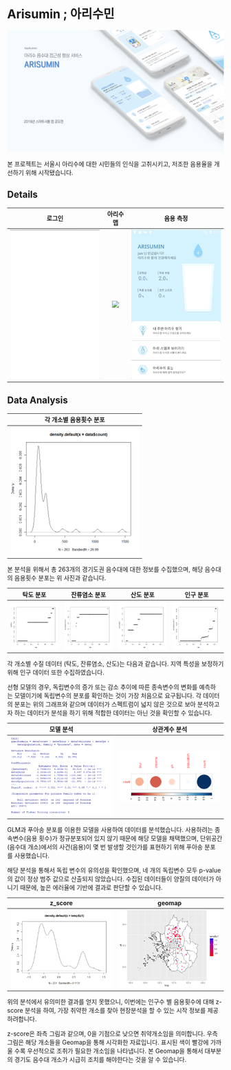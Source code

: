 # Arisumin ; 아리수민
<img src="./image/main.png" width="650">

본 프로젝트는 서울시 아리수에 대한 시민들의 인식을 고취시키고, 저조한 음용율을 개선하기 위해 시작됐습니다.  

## Details
| 로그인 | 아리수맵 | 음용 측정 |
| :---: | :---: | :---: |
| <img src="./image/login.gif" width="250"> |    <img src="./image/map.gif" width="250">    | <img src="./image/drink.gif" width="250"> |

## Data Analysis
| 각 개소별 음용횟수 분포 |
| :---: |
| <img src="./image/data_analysis/음용횟수_분포.png" width="300"> |

본 분석을 위해서 총 263개의 경기도권 음수대에 대한 정보를 수집했으며, 해당 음수대의 음용횟수 분포는 위 사진과 같습니다.

| 탁도 분포 | 잔류염소 분포 | 산도 분포 | 인구 분포 |
| :---: | :---: | :---: | :---: |
| <img src="./image/data_analysis/탁도_분포.png" width="200"> |    <img src="./image/data_analysis/잔류염소_분포.png" width="200">    | <img src="./image/data_analysis/산도_분포.png" width="200"> |  <img src="./image/data_analysis/인구_분포.png" width="200"> |

각 개소별 수질 데이터 (탁도, 잔류염소, 산도)는 다음과 같습니다. 지역 특성을 보정하기 위해 인구 데이터 또한 수집하였습니다.

선형 모델의 경우, 독립변수의 증가 또는 감소 추이에 따른 종속변수의 변화를 예측하는 모델이기에 독립변수의 분포를 확인하는 것이 가장 처음으로 요구됩니다. 각 데이터의 분포는 위의 그래프와 같으며 데이터가 스펙트럼이 넓지 않은 것으로 보아 분석하고자 하는 데이터가 분석을 하기 위해 적합한 데이터는 아닌 것을 확인할 수 있습니다.

| 모델 분석 | 상관계수 분석 |
| :---: | :---: |
| <img src="./image/data_analysis/모델_분석.png" width="300"> |    <img src="./image/data_analysis/상관계수.png" width="300">    |

GLM과 푸아송 분포를 이용한 모델을 사용하여 데이터를 분석했습니다. 사용하려는 종속변수(음용 횟수)가 정규분포되어 있지 않기 때문에 해당 모델을 채택했으며, 단위공간(음수대 개소)에서의 사건(음용)이 몇 번 발생할 것인가를 표현하기 위해 푸아송 분포를 사용했습니다.

해당 분석을 통해서 독립 변수의 유의성을 확인했으며, 네 개의 독립변수 모두 p-value의 값이 정상 범주 값으로 산출되지 않았습니다. 수집된 데이터들이 양질의 데이터가 아니기 때문에, 높은 에러율에 기반에 결과로 판단할 수 있습니다.  

| z_score | geomap |
| :---: | :---: |
| <img src="./image/data_analysis/z_score.png" width="300"> |    <img src="./image/data_analysis/geomap.png" width="300">    |

위의 분석에서 유의미한 결과를 얻지 못했으니, 이번에는 인구수 별 음용횟수에 대해 z-score 분석을 하여, 가장 취약한 개소를 찾아 현장분석을 할 수 있는 시작 정보를 제공하려합니다.

z-score은 좌측 그림과 같으며, 0을 기점으로 낮으면 취약개소임을 의미합니다. 우측 그림은 해당 개소들을 Geomap을 통해 시각화한 자료입니다. 표시된 색이 빨강에 가까울 수록 우선적으로 조취가 필요한 개소임을 나타냅니다. 본 Geomap을 통해서 대부분의 경기도 음수대 개소가 시급히 조치를 해야한다는 것을 알 수 있습니다.